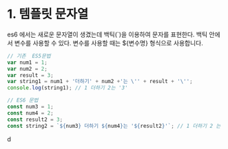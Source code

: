 # 1. 템플릿 문자열

es6 에서는 새로운 문자열이 생겼는데 백틱(`)을 이용하여 문자를 표현한다. 백틱 안에서 변수를 사용할 수 있다.
변수를 사용할 때는 ${변수명} 형식으로 사용합니다.
~~~javascript
// 기존  ES5문법
var num1 = 1;
var num2 = 2;
var result = 3;
var string1 = num1 + '더하기' + num2 +'는 \'' + result + '\'';
console.log(string1); // 1 더하기 2는 '3'

// ES6 문법
const num3 = 1;
const num4 = 2;
const result2 = 3;
const string2 = `${num3} 더하기 ${num4}는 '${result2}'`; // 1 더하기 2 는 '3'
~~~

d